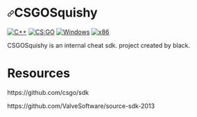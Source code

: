 <h1><a id="user-content-CSGOSquishy" class="anchor" aria-hidden="true" href="#CSGOSquishy"><svg class="octicon octicon-link" viewBox="0 0 16 16" version="1.1" width="16" height="16" aria-hidden="true"><path fill-rule="evenodd" d="M7.775 3.275a.75.75 0 001.06 1.06l1.25-1.25a2 2 0 112.83 2.83l-2.5 2.5a2 2 0 01-2.83 0 .75.75 0 00-1.06 1.06 3.5 3.5 0 004.95 0l2.5-2.5a3.5 3.5 0 00-4.95-4.95l-1.25 1.25zm-4.69 9.64a2 2 0 010-2.83l2.5-2.5a2 2 0 012.83 0 .75.75 0 001.06-1.06 3.5 3.5 0 00-4.95 0l-2.5 2.5a3.5 3.5 0 004.95 4.95l1.25-1.25a.75.75 0 00-1.06-1.06l-1.25 1.25a2 2 0 01-2.83 0z"></path></svg></a>CSGOSquishy</h1>

<p><a href="https://en.wikipedia.org/wiki/C%2B%2B" rel="nofollow"><img src="https://camo.githubusercontent.com/59772b6517a23256d57de3750acbe35f6d45440fd67599f48732c7af475b2a7a/68747470733a2f2f696d672e736869656c64732e696f2f62616467652f6c616e67756167652d432532422532422d2532336633346237642e7376673f7374796c653d706c6173746963" alt="C++" data-canonical-src="https://img.shields.io/badge/language-C%2B%2B-%23f34b7d.svg?style=plastic" style="max-width:100%;"></a>
<a href="https://store.steampowered.com/app/730/CounterStrike_Global_Offensive/" rel="nofollow"><img src="https://camo.githubusercontent.com/345c624a26b135f8f1c695a4638820ce2bcead6e6228432fc3ce4b93ae6c6507/68747470733a2f2f696d672e736869656c64732e696f2f62616467652f67616d652d4353253341474f2d79656c6c6f772e7376673f7374796c653d706c6173746963" alt="CS:GO" data-canonical-src="https://img.shields.io/badge/game-CS%3AGO-yellow.svg?style=plastic" style="max-width:100%;"></a>
<a href="https://en.wikipedia.org/wiki/Microsoft_Windows" rel="nofollow"><img src="https://camo.githubusercontent.com/67e0b3c01baf09bd30ecf11d4cdc46c4017e3908dab4d990cef5b705ac8621ba/68747470733a2f2f696d672e736869656c64732e696f2f62616467652f706c6174666f726d2d57696e646f77732d3030373864372e7376673f7374796c653d706c6173746963" alt="Windows" data-canonical-src="https://img.shields.io/badge/platform-Windows-0078d7.svg?style=plastic" style="max-width:100%;"></a>
<a href="https://en.wikipedia.org/wiki/X86" rel="nofollow"><img src="https://camo.githubusercontent.com/917e2a8a71435097662cf4d727418fd2e220ab969cf23a1197c8851eeda2c95e/68747470733a2f2f696d672e736869656c64732e696f2f62616467652f617263682d7838362d7265642e7376673f7374796c653d706c6173746963" alt="x86" data-canonical-src="https://img.shields.io/badge/arch-x86-red.svg?style=plastic" style="max-width:100%;"></a>
<p>CSGOSquishy is an internal cheat sdk. project created by black.</p>

<a><h1>Resources</h1></a>
<p>https://github.com/csgo/sdk</p>
<p>https://github.com/ValveSoftware/source-sdk-2013</p>
